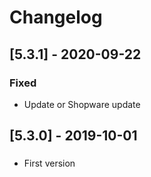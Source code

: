 # Changelog  

## [5.3.1] - 2020-09-22
### Fixed  
- Update or Shopware update  

## [5.3.0] - 2019-10-01
###   
- First version  

